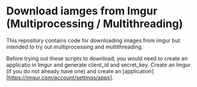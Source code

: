 # Download iamges from Imgur (Multiprocessing / Multithreading)

This repository contains code for downloading images from imgur but intended to try out multiprocessing and multithreading.

Before trying out these scripts to download, you would need to create an applicatio in Imgur and generate client_id and secret_key. Create an Imgur (if you do not already have one) and create an [application] [https://imgur.com/account/settings/apps].
